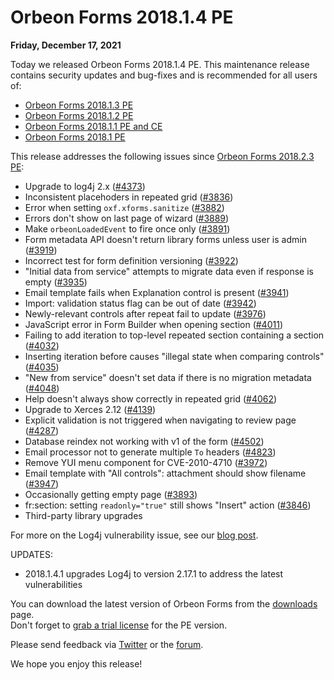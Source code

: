 # Orbeon Forms 2018.1.4 PE

__Friday, December 17, 2021__

Today we released Orbeon Forms 2018.1.4 PE. This maintenance release contains security updates and bug-fixes and is recommended for all users of:

- [Orbeon Forms 2018.1.3 PE](https://blog.orbeon.com/2018/11/orbeon-forms-201813-pe.html)
- [Orbeon Forms 2018.1.2 PE](https://blog.orbeon.com/2018/10/orbeon-forms-201812-pe.html)
- [Orbeon Forms 2018.1.1 PE and CE](https://blog.orbeon.com/2018/09/orbeon-forms-201811-pe-and-ce.html)
- [Orbeon Forms 2018.1 PE](https://blog.orbeon.com/2018/09/orbeon-forms-20181.html)

This release addresses the following issues since [Orbeon Forms 2018.2.3 PE](https://blog.orbeon.com/2019/05/orbeon-forms-201823-pe.html):

- Upgrade to log4j 2.x ([\#4373](https://github.com/orbeon/orbeon-forms/issues/4373))
- Inconsistent placehoders in repeated grid ([\#3836](https://github.com/orbeon/orbeon-forms/issues/3836))
- Error when setting `oxf.xforms.sanitize` ([\#3882](https://github.com/orbeon/orbeon-forms/issues/3882))
- Errors don't show on last page of wizard ([\#3889](https://github.com/orbeon/orbeon-forms/issues/3889))
- Make `orbeonLoadedEvent` to fire once only ([\#3891](https://github.com/orbeon/orbeon-forms/issues/3891))
- Form metadata API doesn't return library forms unless user is admin ([\#3919](https://github.com/orbeon/orbeon-forms/issues/3919))
- Incorrect test for form definition versioning ([\#3922](https://github.com/orbeon/orbeon-forms/issues/3922))
- "Initial data from service" attempts to migrate data even if response is empty ([\#3935](https://github.com/orbeon/orbeon-forms/issues/3935))
- Email template fails when Explanation control is present ([\#3941](https://github.com/orbeon/orbeon-forms/issues/3941))
- Import: validation status flag can be out of date ([\#3942](https://github.com/orbeon/orbeon-forms/issues/3942))
- Newly-relevant controls after repeat fail to update ([\#3976](https://github.com/orbeon/orbeon-forms/issues/3976))
- JavaScript error in Form Builder when opening section ([\#4011](https://github.com/orbeon/orbeon-forms/issues/4011))
- Failing to add iteration to top-level repeated section containing a section ([\#4032](https://github.com/orbeon/orbeon-forms/issues/4032))
- Inserting iteration before causes "illegal state when comparing controls" ([\#4035](https://github.com/orbeon/orbeon-forms/issues/4035))
- "New from service" doesn't set data if there is no migration metadata ([\#4048](https://github.com/orbeon/orbeon-forms/issues/4048))
- Help doesn't always show correctly in repeated grid ([\#4062](https://github.com/orbeon/orbeon-forms/issues/4062))
- Upgrade to Xerces 2.12 ([\#4139](https://github.com/orbeon/orbeon-forms/issues/4139))
- Explicit validation is not triggered when navigating to review page ([\#4287](https://github.com/orbeon/orbeon-forms/issues/4287))
- Database reindex not working with v1 of the form ([\#4502](https://github.com/orbeon/orbeon-forms/issues/4502))
- Email processor not to generate multiple `To` headers ([\#4823](https://github.com/orbeon/orbeon-forms/issues/4823))
- Remove YUI menu component for CVE-2010-4710 ([\#3972](https://github.com/orbeon/orbeon-forms/issues/3972))
- Email template with "All controls": attachment should show filename ([\#3947](https://github.com/orbeon/orbeon-forms/issues/3947))
- Occasionally getting empty page ([\#3893](https://github.com/orbeon/orbeon-forms/issues/3893))
- fr:section: setting `readonly="true"` still shows "Insert" action ([\#3846](https://github.com/orbeon/orbeon-forms/issues/3846))
- Third-party library upgrades

For more on the Log4j vulnerability issue, see our [blog post](https://blog.orbeon.com/2021/12/vulnerability-in-log4j-library.html).

UPDATES:

- 2018.1.4.1 upgrades Log4j to version 2.17.1 to address the latest vulnerabilities

You can download the latest version of Orbeon Forms from the [downloads](https://www.orbeon.com/download) page.  
Don't forget to [grab a trial license](https://prod.orbeon.com/prod/fr/orbeon/register/new) for the PE version.

Please send feedback via [Twitter](https://twitter.com/orbeon) or the [forum](https://www.orbeon.com/community).

We hope you enjoy this release!

